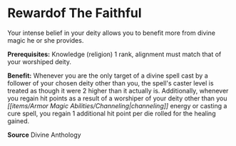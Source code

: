 ﻿---
cssclass: [feats]

---
# Rewardof The Faithful

Your intense belief in your deity allows you to benefit more from divine magic he or she provides.

**Prerequisites:** Knowledge (religion) 1 rank, alignment must match that of your worshiped deity.

**Benefit:** Whenever you are the only target of a divine spell cast by a follower of your chosen deity other than you, the spell's caster level is treated as though it were 2 higher than it actually is. Additionally, whenever you regain hit points as a result of a worshiper of your deity other than you _[[items/Armor Magic Abilities/Channeling|channeling]]_ energy or casting a cure spell, you regain 1 additional hit point per die rolled for the healing gained.

**Source** Divine Anthology
